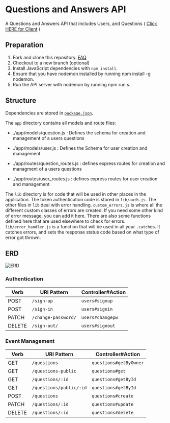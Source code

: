 
# Questions and Answers API

A Questions and Answers API that includes Users, and Questions  ( [Click HERE for Client](https://github.com/Samuel-Hawkins/questions-and-answers-client) )

## Preparation

 1. Fork and clone this repository.
 [FAQ](https://git.generalassemb.ly/ga-wdi-boston/meta/wiki/ForkAndClone)
 2. Checkout to a new branch (optional)
 3. Install JavaScript dependencies with `npm install`.
 4. Ensure that you have nodemon installed by running npm install -g nodemon.
 5. Run the API server with nodemon by running npm run s.


## Structure

Dependencies are stored in [`package.json`](package.json).

The `app` directory contains all models and route files:

+ ./app/models/question.js : Defines the schema for creation and management of a users questions
+ ./app/models/user.js : Defines the Schema for user creation and management

+ ./app/routes/question_routes.js : defines express routes for creation and managment of a users questions
+ ./app/routes/user_routes.js : defines express routes for user creation and management


The `lib` directory is for code that will be used in other places in the
application. The token authentication code is stored in `lib/auth.js`. The
other files in `lib` deal with error handling. `custom_errors.js` is where all
the different custom classes of errors are created. If you need some other kind
of error message, you can add it here. There are also some functions defined
here that are used elsewhere to check for errors. `lib/error_handler.js` is a
function that will be used in all your `.catch`es. It catches errors, and sets
the response status code based on what type of error got thrown.

## ERD

![ERD](https://i.imgur.com/IzhmCoX.jpg)


### Authentication

| Verb   | URI Pattern            | Controller#Action |
|--------|------------------------|-------------------|
| POST   | `/sign-up`             | `users#signup`    |
| POST   | `/sign-in`             | `users#signin`    |
| PATCH  | `/change-password/`    | `users#changepw`  |
| DELETE | `/sign-out/`           | `users#signout`   |

### Event Management
| Verb   | URI Pattern             | Controller#Action     |
|--------|-------------------------|-----------------------|
| GET    | `/questions`            | `questions#getByOwner`|
| GET    | `/questions-public`     | `questions#get`       |
| GET    | `/questions/:id`        | `questions#getById`   |
| GET    | `/questions/public/:id` | `questions#getById`   |
| POST   | `/questions`            | `questions#create`    |
| PATCH  | `/questions/:id`        | `questions#update`    |
| DELETE | `/questions/:id`        | `questions#delete `   |
